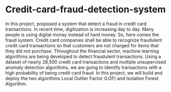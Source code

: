# Credit-card-fraud-detection-system
In this project, proposed a system that detect a fraud in credit card transactions. In recent time, digitization is increasing day to day. Many people is using digital money instead of hard money. So, here comes the fraud system. Credit card companies shall be able to recognize fraudulent credit card transactions so that customers are not charged for items that they did not purchase. Throughout the financial sector, machine learning algorithms are being developed to detect fraudulent transactions. Using a dataset of nearly 28,500 credit card transactions and multiple unsupervised anomaly detection algorithms, we are going to identify transactions with a high probability of being credit card fraud. In this project, we will build and deploy the two algorithms Local Outlier Factor (LOF) and Isolation Forest Algorithm.
